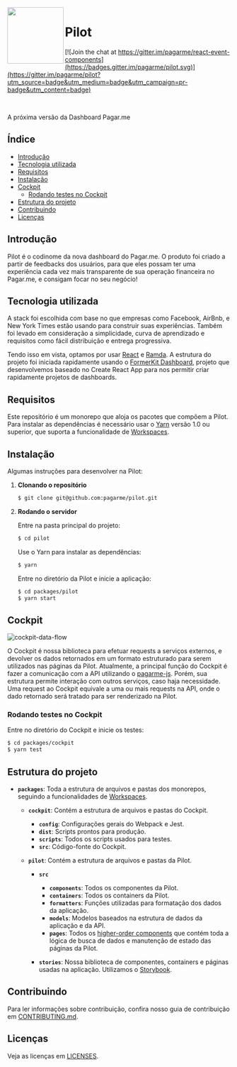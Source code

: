 <img src="https://avatars1.githubusercontent.com/u/3846050?v=4&s=200" width="127px" height="127px" align="left"/>

# Pilot

[![Join the chat at https://gitter.im/pagarme/react-event-components](https://badges.gitter.im/pagarme/pilot.svg)](https://gitter.im/pagarme/pilot?utm_source=badge&utm_medium=badge&utm_campaign=pr-badge&utm_content=badge)

<br>

A próxima versão da Dashboard Pagar.me
<br>


## Índice

- [Introdução](#introdução)
- [Tecnologia utilizada](#tecnologia-utilizada)
- [Requisitos](#requisitos)
- [Instalação](#instalação)
- [Cockpit](#cockpit)
	- [Rodando testes no Cockpit](#rodando-testes-no-cockpit)
- [Estrutura do projeto](#estrutura-do-projeto)
- [Contribuindo](#contribuindo)
- [Licenças](#licenças)

## Introdução 

Pilot é o codinome da nova dashboard do Pagar.me. O produto foi criado
a partir de feedbacks dos usuários, para que eles possam ter uma
experiência cada vez mais transparente de sua operação financeira no
Pagar.me, e consigam focar no seu negócio!

## Tecnologia utilizada

A stack foi escolhida com base no que empresas como Facebook, AirBnb,
e New York Times estão usando para construir suas experiências. Também foi
levado em consideração a simplicidade, curva de aprendizado e requisitos
como fácil distribuição e entrega progressiva.

Tendo isso em vista, optamos por usar [React](http://github.com/facebook/react) e [Ramda](https://github.com/ramda/ramda). 
A estrutura do projeto foi iniciada rapidamente usando o [FormerKit Dashboard](https://github.com/pagarme/react-scripts-former-kit-dashboard),
projeto que desenvolvemos baseado no Create React App para nos permitir
criar rapidamente projetos de dashboards.

## Requisitos

Este repositório é um monorepo que aloja os pacotes que compõem a Pilot.
Para instalar as dependências é necessário usar o
[Yarn](https://yarnpkg.com/en) versão 1.0 ou superior, que suporta a
funcionalidade de [Workspaces](https://yarnpkg.com/lang/en/docs/workspaces/).

## Instalação

Algumas instruções para desenvolver na Pilot:

1. **Clonando o repositório**

	```sh
	$ git clone git@github.com:pagarme/pilot.git
	```

2. **Rodando o servidor**

	Entre na pasta principal do projeto:

	```sh
	$ cd pilot
	```

	Use o Yarn para instalar as dependências:

	```sh
	$ yarn
	```

	Entre no diretório da Pilot e inicie a aplicação:

	```sh
	$ cd packages/pilot
	$ yarn start
	```

## Cockpit

![cockpit-data-flow](https://user-images.githubusercontent.com/20358128/42246516-48de3114-7ef3-11e8-8428-8b3462b7eb92.png)

O Cockpit é nossa biblioteca para efetuar requests a serviços externos, 
e devolver os dados retornados em um formato estruturado para serem 
utilizados nas páginas da Pilot. Atualmente, a principal função do 
Cockpit é fazer a comunicação com a API utilizando o [pagarme-js](https://github.com/pagarme/pagarme-js). Porém, sua estrutura permite 
interação com outros serviços, caso haja necessidade. Uma request ao 
Cockpit equivale a uma ou mais requests na API, onde o dado retornado 
será tratado para ser renderizado na Pilot.

### Rodando testes no Cockpit

Entre no diretório do Cockpit e inicie os testes:
```sh
$ cd packages/cockpit
$ yarn test
```

## Estrutura do projeto

- **`packages`**: Toda a estrutura de arquivos e pastas dos monorepos, 
seguindo a funcionalidades de [Workspaces](https://yarnpkg.com/lang/en/docs/workspaces/).

  - **`cockpit`**: Contém a estrutura de arquivos e pastas do Cockpit.
	- **`config`**: Configurações gerais do Webpack e Jest.
	- **`dist`**: Scripts prontos para produção.
	- **`scripts`**: Todos os scripts usados para testes.
    - **`src`**: Código-fonte do Cockpit.

  - **`pilot`**: Contém a estrutura de arquivos e pastas da Pilot.
    - **`src`** 
	  - **`components`**: Todos os componentes da Pilot.
	  - **`containers`**: Todos os containers da Pilot.
	  - **`formatters`**: Funções utilizadas para formatação dos dados da aplicação.
	  - **`models`**: Modelos baseados na estrutura de dados da aplicação e da API.
	  - **`pages`**: Todos os [higher-order components](https://reactjs.org/docs/higher-order-components.html) que contém toda a lógica de busca de dados e manutenção de estado das páginas da Pilot.

	- **`stories`**: Nossa biblioteca de componentes, containers
	 e páginas usadas na aplicação. Utilizamos o [Storybook](https://github.com/storybooks/storybook).

## Contribuindo

Para ler informações sobre contribuição, confira nosso guia 
de contribuição em [CONTRIBUTING.md](CONTRIBUTING.md).

## Licenças

Veja as licenças em [LICENSES](LICENSES.md).
